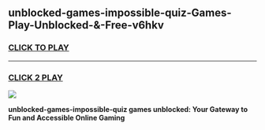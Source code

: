 
## unblocked-games-impossible-quiz-Games-Play-Unblocked-&-Free-v6hkv
<h3>
<a href="https://premium76.site?title=unblocked-games-impossible-quiz&ref=24A">CLICK TO PLAY</a></h3>
<hr>

<h3>
<a href="https://premium76.site?title=unblocked-games-impossible-quiz&ref=24A">CLICK 2 PLAY</a>
  
</h3>

<a href="https://premium76.site?title=unblocked-games-impossible-quiz&ref=24A"><img src="https://clearcache.store/games.png"></a>


**unblocked-games-impossible-quiz games unblocked: Your Gateway to Fun and Accessible Online Gaming**
